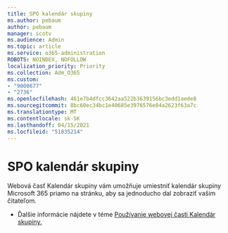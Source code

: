 ```yaml
---
title: SPO kalendár skupiny
ms.author: pebaum
author: pebaum
manager: scotv
ms.audience: Admin
ms.topic: article
ms.service: o365-administration
ROBOTS: NOINDEX, NOFOLLOW
localization_priority: Priority
ms.collection: Adm_O365
ms.custom:
- "9000677"
- "2736"
ms.openlocfilehash: 461e7b4dfcc3642aa522b3639156bc3edd1aede8
ms.sourcegitcommit: 8bc60ec34bc1e40685e3976576e04a2623f63a7c
ms.translationtype: MT
ms.contentlocale: sk-SK
ms.lasthandoff: 04/15/2021
ms.locfileid: "51835214"
---
```

# <a name="spo-group-calendar"></a>SPO kalendár skupiny

Webová časť Kalendár skupiny vám umožňuje umiestniť kalendár skupiny Microsoft 365 priamo na stránku, aby sa jednoducho dal zobraziť vašim čitateľom.
- Ďalšie informácie nájdete v téme [Používanie webovej časti Kalendár skupiny.](https://support.microsoft.com/en-us/office/use-the-group-calendar-web-part-eaf3c04d-5699-48cb-8b5e-3caa887d51ce?ui=en-us&rs=en-us&ad=us)
